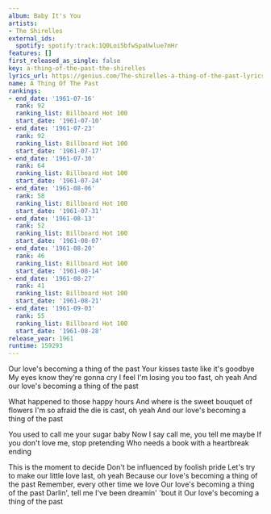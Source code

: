 ```yaml
---
album: Baby It's You
artists:
- The Shirelles
external_ids:
  spotify: spotify:track:1Q0Loi5bfwSpaUwlue7mHr
features: []
first_released_as_single: false
key: a-thing-of-the-past-the-shirelles
lyrics_url: https://genius.com/The-shirelles-a-thing-of-the-past-lyrics
name: A Thing Of The Past
rankings:
- end_date: '1961-07-16'
  rank: 92
  ranking_list: Billboard Hot 100
  start_date: '1961-07-10'
- end_date: '1961-07-23'
  rank: 92
  ranking_list: Billboard Hot 100
  start_date: '1961-07-17'
- end_date: '1961-07-30'
  rank: 64
  ranking_list: Billboard Hot 100
  start_date: '1961-07-24'
- end_date: '1961-08-06'
  rank: 58
  ranking_list: Billboard Hot 100
  start_date: '1961-07-31'
- end_date: '1961-08-13'
  rank: 52
  ranking_list: Billboard Hot 100
  start_date: '1961-08-07'
- end_date: '1961-08-20'
  rank: 46
  ranking_list: Billboard Hot 100
  start_date: '1961-08-14'
- end_date: '1961-08-27'
  rank: 41
  ranking_list: Billboard Hot 100
  start_date: '1961-08-21'
- end_date: '1961-09-03'
  rank: 55
  ranking_list: Billboard Hot 100
  start_date: '1961-08-28'
release_year: 1961
runtime: 159293
---
```

Our love's becoming a thing of the past
Your kisses taste like it's goodbye
My eyes know they're gonna cry
I feel I'm losing you too fast, oh yeah
And our love's becoming a thing of the past

What happened to those happy hours
And where is the sweet bouquet of flowers
I'm so afraid the die is cast, oh yeah
And our love's becoming a thing of the past

You used to call me your sugar baby
Now I say call me, you tell me maybe
If you don't love me, stop pretending
Who needs a book with a heartbreak ending

This is the moment to decide
Don't be influenced by foolish pride
Let's try to make our little love last, oh yeah
Because our love's becoming a thing of the past
Remember, every other time we love
Our love's becoming a thing of the past
Darlin', tell me I've been dreamin' 'bout it
Our love's becoming a thing of the past
